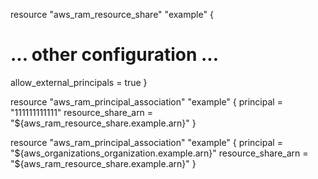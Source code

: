 resource "aws_ram_resource_share" "example" {
  # ... other configuration ...
  allow_external_principals = true
}

resource "aws_ram_principal_association" "example" {
  principal          = "111111111111"
  resource_share_arn = "${aws_ram_resource_share.example.arn}"
}

resource "aws_ram_principal_association" "example" {
  principal          = "${aws_organizations_organization.example.arn}"
  resource_share_arn = "${aws_ram_resource_share.example.arn}"
}

